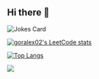 ## Hi there 👋


![Jokes Card](https://readme-jokes.vercel.app/api)


[![goralex02's LeetCode stats](https://leetcode-stats-six.vercel.app/api?username=goralex02)](https://github.com/KnlnKS/leetcode-stats)


[![Top Langs](https://github-readme-stats.vercel.app/api/top-langs/?username=goralex02)](https://github.com/anuraghazra/github-readme-stats)


![](https://komarev.com/ghpvc/?username=goralex02)
<!--
**goralex02/goralex02** is a ✨ _special_ ✨ repository because its `README.md` (this file) appears on your GitHub profile.

Here are some ideas to get you started:

- 🔭 I’m currently working on ...
- 🌱 I’m currently learning ...
- 👯 I’m looking to collaborate on ...
- 🤔 I’m looking for help with ...
- 💬 Ask me about ...
- 📫 How to reach me: ...
- 😄 Pronouns: ...
- ⚡ Fun fact: ...
-->
